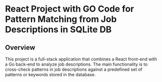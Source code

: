 # React Project with GO Code for Pattern Matching from Job Descriptions in SQLite DB

## Overview

This project is a full-stack application that combines a React front-end with a Go back-end to analyze job descriptions. 
The main functionality is to cross-check patterns in job descriptions against a predefined set of patterns or keywords stored in the database.

